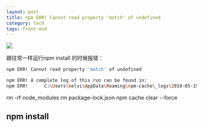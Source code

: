 ```yaml
---
layout: post
title: npm ERR! Cannot read property 'match' of undefined 
category: tech
tags: front-end
---
```

![](https://cdn.kelu.org/blog/tags/frontend.jpg)

跟往常一样运行npm install 的时候报错：

```bash
npm ERR! Cannot read property 'match' of undefined

npm ERR! A complete log of this run can be found in:
npm ERR!      C:\Users\kelvi\AppData\Roaming\npm-cache\_logs\2019-05-19T04_45_45_641Z-debug.log
```



rm -rf node_modules
rm package-lock.json
npm cache clear --force

npm install
--------------------- 